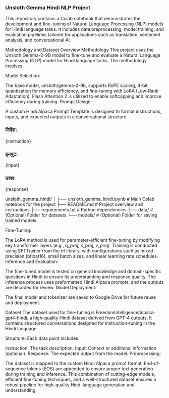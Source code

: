 ### Unsloth Gemma Hindi NLP Project
This repository contains a Colab notebook that demonstrates the development and fine-tuning of Natural Language Processing (NLP) models for Hindi language tasks. It includes data preprocessing, model training, and evaluation pipelines tailored for applications such as translation, sentiment analysis, and conversational AI.

Methodology and Dataset Overview
Methodology
This project uses the Unsloth Gemma-2-9B model to fine-tune and evaluate a Natural Language Processing (NLP) model for Hindi language tasks. The methodology involves:

Model Selection:

The base model, unsloth/gemma-2-9b, supports RoPE scaling, 4-bit quantization for memory efficiency, and fine-tuning with LoRA (Low-Rank Adaptation).
Flash Attention 2 is utilized to enable softcapping and improve efficiency during training.
Prompt Design:

A custom Hindi Alpaca Prompt Template is designed to format instructions, inputs, and expected outputs in a conversational structure.

### निर्देश:
{instruction}

### इनपुट:
{input}

### उत्तर:
{response}


unsloth_gemma_hindi/
│
├── unsloth_gemma_hindi.ipynb  # Main Colab notebook for the project
├── README.md                 # Project overview and instructions
├── requirements.txt          # Python dependencies
├── data/                     # (Optional) Folder for datasets
└── models/                   # (Optional) Folder for saving trained models

Fine-Tuning:

The LoRA method is used for parameter-efficient fine-tuning by modifying key transformer layers (e.g., q_proj, k_proj, v_proj).
Training is conducted using SFTTrainer from the trl library, with configurations such as mixed precision (bfloat16), small batch sizes, and linear learning rate schedules.
Inference and Evaluation:

The fine-tuned model is tested on general knowledge and domain-specific questions in Hindi to ensure its understanding and response quality.
The inference process uses preformatted Hindi Alpaca prompts, and the outputs are decoded for review.
Model Deployment:

The final model and tokenizer are saved to Google Drive for future reuse and deployment.

Dataset
The dataset used for fine-tuning is FreedomIntelligence/alpaca-gpt4-hindi, a high-quality Hindi dataset derived from GPT-4 outputs. It contains structured conversations designed for instruction-tuning in the Hindi language.

Structure:
Each data point includes:

Instruction: The task description.
Input: Context or additional information (optional).
Response: The expected output from the model.
Preprocessing:

The dataset is mapped to the custom Hindi Alpaca prompt format.
End-of-sequence tokens (EOS) are appended to ensure proper text generation during training and inference.
This combination of cutting-edge models, efficient fine-tuning techniques, and a well-structured dataset ensures a robust pipeline for high-quality Hindi language generation and understanding.




